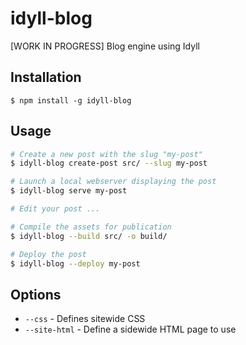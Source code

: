 
# idyll-blog
[WORK IN PROGRESS] Blog engine using Idyll

## Installation

```
$ npm install -g idyll-blog
```

## Usage

```sh
# Create a new post with the slug "my-post"
$ idyll-blog create-post src/ --slug my-post

# Launch a local webserver displaying the post 
$ idyll-blog serve my-post

# Edit your post ...

# Compile the assets for publication
$ idyll-blog --build src/ -o build/

# Deploy the post
$ idyll-blog --deploy my-post
```

## Options 

* `--css` - Defines sitewide CSS 
* `--site-html` - Define a sidewide HTML page to use

